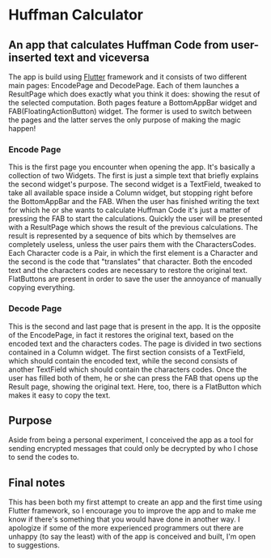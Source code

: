 
# Huffman Calculator

## An app that calculates Huffman Code from user-inserted text and viceversa

The app is build using [Flutter](https://flutter.dev/) framework and it consists of two different main pages: EncodePage and DecodePage. Each of them launches a ResultPage which does exactly what you think it does: showing the resut of the selected computation. Both pages feature a BottomAppBar widget and FAB(FloatingActionButton) widget. The former is used to switch between the pages and the latter serves the only purpose of making the magic happen!

### Encode Page

This is the first page you encounter when opening the app. It's basically a collection of two Widgets. The first is just a simple text that briefly explains the second widget's purpose. The second widget is a TextField, tweaked to take all available space inside a Column widget, but stopping right before the BottomAppBar and the FAB.
When the user has finished writing the text for which he or she wants to calculate Huffman Code it's just a matter of pressing the FAB to start the calculations. Quickly the user will be presented with a ResultPage which shows the result of the previous calculations. The result is represented by a sequence of bits which by themselves are completely useless, unless the user pairs them with the CharactersCodes. Each Character code is a Pair, in which the first element is a Character and the second is the code that "translates" that character. Both the encoded text and the characters codes are necessary to restore the original text. FlatButtons are present in order to save the user the annoyance of manually copying everything.

### Decode Page

This is the second and last page that is present in the app. It is the opposite of the EncodePage, in fact it restores the original text, based on the encoded text and the characters codes. The page is divided in two sections contained in a Column widget. The first section consists of a TextField, which should contain the encoded text, while the second consists of another TextField which should contain the characters codes. Once the user has filled both of them, he or she can press the FAB that opens up the Result page, showing the original text. Here, too, there is a FlatButton which makes it easy to copy the text.

## Purpose

Aside from being a personal experiment, I conceived the app as a tool for sending encrypted messages that could only be decrypted by who I chose to send the codes to.

## Final notes

This has been both my first attempt to create an app and the first time using Flutter framework, so I encourage you to improve the app and to make me know if there's something that you would have done in another way. I apologize if some of the more experienced programmers out there are unhappy (to say the least) with of the app is conceived and built, I'm open to suggestions.
